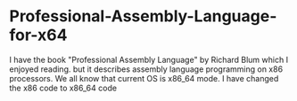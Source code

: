 # Professional-Assembly-Language-for-x64
I have the book "Professional Assembly Language" by Richard Blum which I enjoyed reading. but it describes
assembly language programming on x86 processors. We all know that current OS is x86_64 mode.
I have changed the x86 code to x86_64 code

